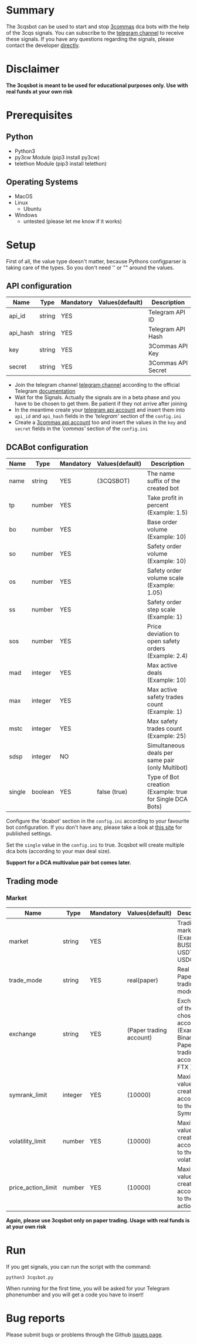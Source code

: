 # Summary
The 3cqsbot can be used to start and stop [3commas](https://3commas.io) dca bots with the help of the 3cqs signals. You can subscribe to the [telegram channel](https://t.me/The3CQSBot) to receive these signals. If you have any questions regarding the signals, please contact the developer [directly](https://www.3cqs.com/contact/).

# Disclaimer
**The 3cqsbot is meant to be used for educational purposes only. Use with real funds at your own risk**

# Prerequisites

## Python

- Python3
- py3cw Module (pip3 install py3cw)
- telethon Module (pip3 install telethon)

## Operating Systems
- MacOS
- Linux
    - Ubuntu
- Windows
    - untested (please let me know if it works)

# Setup
First of all, the value type doesn't matter, because Pythons configparser is taking care of the types. So you don't need '' or "" around the values.

## API configuration
Name | Type | Mandatory | Values(default) | Description
------------ | ------------ | ------------ | ------------ | ------------
api_id | string | YES |   | Telegram API ID
api_hash | string | YES |   | Telegram API Hash
key | string | YES |    | 3Commas API Key
secret | string | YES | | 3Commas API Secret

- Join the telegram channel [telegram channel](https://t.me/The3CQSBot) according to the official Telegram [documentation](https://core.telegram.org/api/obtaining_api_id) 
- Wait for the Signals. Actually the signals are in a beta phase and you have to be chosen to get them. Be patient if they not arrive after joining
- In the meantime create your [telegram api account](https://my.telegram.org/apps) and insert them into `api_id` and `api_hash` fields in the *'telegram'* section of the `config.ini`
- Create a [3commas api account](https://3commas.io/api_access_tokens) too and insert the values in the `key` and `secret` fields in the *'commas'* section of the `config.ini`

## DCABot configuration

Name | Type | Mandatory | Values(default) | Description
------------ | ------------ | ------------ | ------------ | ------------
name | string | YES | (3CQSBOT)  | The name suffix of the created bot
tp | number | YES |   | Take profit in percent (Example: 1.5)
bo | number | YES |    | Base order volume (Example: 10)
so | number | YES | | Safety order volume (Example: 10)
os | number | YES | | Safety order volume scale (Example: 1.05)
ss | number | YES | | Safety order step scale (Example: 1)
sos | number | YES | | Price deviation to open safety orders (Example: 2.4)
mad | integer | YES | | Max active deals (Example: 10)
max | integer | YES | | Max active safety trades count (Example: 1)
mstc | integer | YES | | Max safety trades count (Example: 25)
sdsp | integer | NO | | Simultaneous deals per same pair (only Multibot)
single | boolean | YES | false (true) | Type of Bot creation (Example: true for Single DCA Bots)

Configure the 'dcabot' section in the `config.ini` according to your favourite bot configuration. If you don't have any, please take a look at [this site](https://www.buymeacoffee.com/Ribsy/posts) for published settings.

Set the `single` value in the `config.ini` to true. 3cqsbot will create multiple dca bots (according to your max deal size). 

**Support for a DCA multivalue pair bot comes later.**

## Trading mode

### Market
Name | Type | Mandatory | Values(default) | Description
------------ | ------------ | ------------ | ------------ | ------------
market | string | YES |   | Trading market (Example: BUSD, USDT, USDC)
trade_mode | string | YES | real(paper)   | Real or Paper trading mode
exchange | string | YES | (Paper trading account)  | Exchange of the chosen account (Example: Binance, Paper trading account, FTX )
symrank_limit | integer | YES | (10000) | Maximum value of bot creation according to the Symrank
volatility_limit | number | YES | (10000) | Maximum value of bot creation according to the volatility
price_action_limit | number | YES | (10000) | Maximum value of bot creation according to the price action

**Again, please use 3cqsbot only on paper trading. Usage with real funds is at your own risk**

# Run
If you get signals, you can run the script with the command: 

```
python3 3cqsbot.py
```
When running for the first time, you will be asked for your Telegram phonenumber and you will get a code you have to insert!

# Bug reports
Please submit bugs or problems through the Github [issues page](https://github.com/TBMoonwalker/3cqsbot/issues).